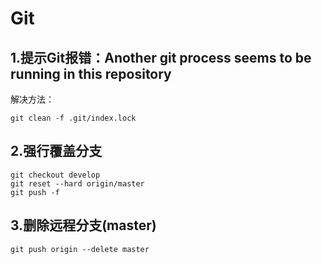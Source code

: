 # Git

## 1.提示Git报错：Another git process seems to be running in this repository

解决方法：

```
git clean -f .git/index.lock
```



## 2.强行覆盖分支

```
git checkout develop
git reset --hard origin/master
git push -f
```



## 3.删除远程分支(master)

```
git push origin --delete master
```

